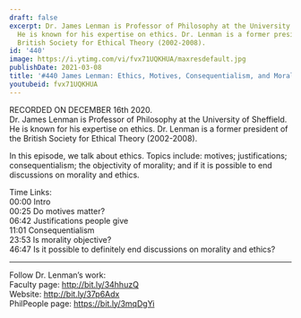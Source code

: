 ```yaml
---
draft: false
excerpt: Dr. James Lenman is Professor of Philosophy at the University of Sheffield.
  He is known for his expertise on ethics. Dr. Lenman is a former president of the
  British Society for Ethical Theory (2002-2008).
id: '440'
image: https://i.ytimg.com/vi/fvx71UQKHUA/maxresdefault.jpg
publishDate: 2021-03-08
title: '#440 James Lenman: Ethics, Motives, Consequentialism, and Morality'
youtubeid: fvx71UQKHUA
---
```

RECORDED ON DECEMBER 16th 2020.  
Dr. James Lenman is Professor of Philosophy at the University of Sheffield. He is known for his expertise on ethics. Dr. Lenman is a former president of the British Society for Ethical Theory (2002-2008).

In this episode, we talk about ethics. Topics include: motives; justifications; consequentialism; the objectivity of morality; and if it is possible to end discussions on morality and ethics.

Time Links:  
00:00 Intro  
00:25  Do motives matter?  
06:42  Justifications people give  
11:01  Consequentialism  
23:53  Is morality objective?  
46:47  Is it possible to definitely end discussions on morality and ethics?

---

Follow Dr. Lenman’s work:  
Faculty page: http://bit.ly/34hhuzQ  
Website: http://bit.ly/37p6Adx  
PhilPeople page: https://bit.ly/3mqDgYi
